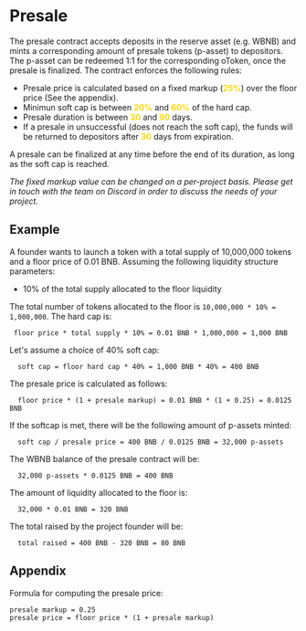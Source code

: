 # Presale

The presale contract accepts deposits in the reserve asset (e.g. WBNB) and mints a corresponding amount of presale tokens (p-asset) to depositors. 
The p-asset can be redeemed 1:1 for the corresponding oToken, once the presale is finalized. The contract enforces the following rules:

- Presale price is calculated based on a fixed markup (<b style='color:#FFD700'>25%</b>) over the floor price (See the appendix).
- Minimun soft cap is between <b style='color:#FFD700'>20%</b> and <b style='color:#FFD700'>60%</b> of the hard cap.
- Presale duration is between <b style='color:#FFD700'>30</b> and <b style='color:#FFD700'>90</b> days.
- If a presale  in unsuccessful (does not reach the soft cap), the funds will be returned to depositors after <b style='color:#FFD700'>30</b> days from expiration.

A presale can be finalized at any time before the end of its duration, as long as the soft cap is reached. 

*The fixed markup value can be changed on a per-project basis. Please get in touch with the team on Discord in order to discuss the needs of your project.*

## Example

A founder wants to launch a token with a total supply of 10,000,000 tokens and a floor price of 0.01 BNB. Assuming the following liquidity structure parameters:

* 10% of the total supply allocated to the floor liquidity

The total number of tokens allocated to the floor is ```10,000,000 * 10% = 1,000,000```. The hard cap is:

```
 floor price * total supply * 10% = 0.01 BNB * 1,000,000 = 1,000 BNB
```

Let's assume a choice of 40% soft cap:

```
  soft cap = floor hard cap * 40% = 1,000 BNB * 40% = 400 BNB
```

The presale price is calculated as follows:

```
  floor price * (1 + presale markup) = 0.01 BNB * (1 + 0.25) = 0.0125 BNB
```

If the softcap is met, there will be the following amount of p-assets minted:

```
  soft cap / presale price = 400 BNB / 0.0125 BNB = 32,000 p-assets

```

The WBNB balance of the presale contract will be:

```
  32,000 p-assets * 0.0125 BNB = 400 BNB

```

The amount of liquidity allocated to the floor is:

```
  32,000 * 0.01 BNB = 320 BNB
```

The total raised by the project founder will be:

```
  total raised = 400 BNB - 320 BNB = 80 BNB
```

## Appendix
Formula for computing the presale price:
```
presale markup = 0.25
presale price = floor price * (1 + presale markup)

```
